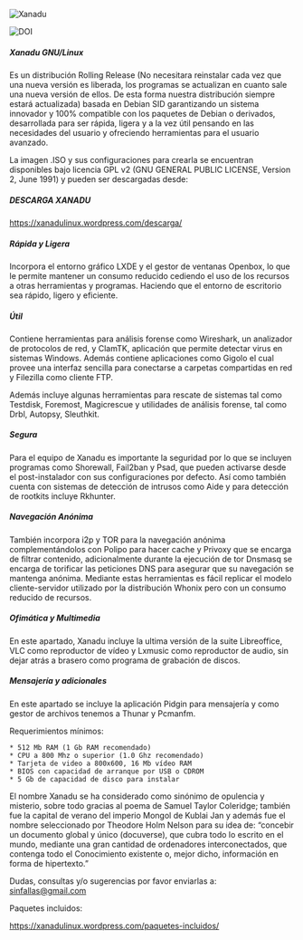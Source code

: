 ![Xanadu](https://secure.gravatar.com/blavatar/682914aac6283e9a208f6d5e847c8c3b?s=128&ts=1400168049) 

![DOI](https://zenodo.org/badge/4102/sinfallas/xanadu-linux.png)

##### Xanadu GNU/Linux #####

Es un distribución Rolling Release (No necesitara reinstalar cada vez que una nueva versión es liberada, los programas se actualizan en cuanto sale una nueva versión de ellos. De esta forma nuestra distribución siempre estará actualizada) basada en Debian SID garantizando un sistema innovador y 100% compatible con los paquetes de Debian o derivados, desarrollada para ser rápida, ligera y a la vez útil pensando en las necesidades del usuario y ofreciendo herramientas para el usuario avanzado.


La imagen .ISO y sus configuraciones para crearla se encuentran disponibles bajo licencia GPL v2 (GNU GENERAL PUBLIC LICENSE, Version 2, June 1991) y pueden ser descargadas desde:


##### DESCARGA XANADU #####

https://xanadulinux.wordpress.com/descarga/


##### Rápida y Ligera #####

Incorpora el entorno gráfico LXDE y el gestor de ventanas Openbox, lo que le permite mantener un consumo reducido cediendo el uso de los recursos a otras herramientas y programas. Haciendo que el entorno de escritorio sea rápido, ligero y eficiente.

##### Útil #####

Contiene herramientas para análisis forense como Wireshark, un analizador de protocolos de red, y ClamTK, aplicación que permite detectar virus en sistemas Windows. Además contiene aplicaciones como Gigolo el cual provee una interfaz sencilla para conectarse a carpetas compartidas en red y Filezilla como cliente FTP.

Además incluye algunas herramientas para rescate de sistemas tal como Testdisk, Foremost, Magicrescue y utilidades de análisis forense, tal como Drbl, Autopsy, Sleuthkit.

##### Segura #####

Para el equipo de Xanadu es importante la seguridad por lo que se incluyen programas como Shorewall, Fail2ban y Psad, que pueden activarse desde el post-instalador con sus configuraciones por defecto. Así como también cuenta con sistemas de detección de intrusos como Aide y para detección de rootkits incluye Rkhunter.

##### Navegación Anónima #####

También incorpora i2p y TOR para la navegación anónima complementándolos con Polipo para hacer cache y Privoxy que se encarga de filtrar contenido, adicionalmente durante la ejecución de tor Dnsmasq se encarga de torificar las peticiones DNS para asegurar que su navegación se mantenga anónima. Mediante estas herramientas es fácil replicar el modelo cliente-servidor utilizado por la distribución Whonix pero con un consumo reducido de recursos.

##### Ofimática y Multimedia #####

En este apartado, Xanadu incluye la ultima versión de la suite Libreoffice, VLC como reproductor de vídeo y Lxmusic como reproductor de audio, sin dejar atrás a brasero como programa de grabación de discos.

##### Mensajería y adicionales #####

En este apartado se incluye la aplicación Pidgin para mensajería y como gestor de archivos tenemos a Thunar y Pcmanfm.


Requerimientos mínimos:

	* 512 Mb RAM (1 Gb RAM recomendado)
	* CPU a 800 Mhz o superior (1.0 Ghz recomendado)
	* Tarjeta de video a 800x600, 16 Mb vídeo RAM
	* BIOS con capacidad de arranque por USB o CDROM
	* 5 Gb de capacidad de disco para instalar

El nombre Xanadu se ha considerado como sinónimo de opulencia y misterio, sobre todo gracias al poema de Samuel Taylor Coleridge; también fue la capital de verano del imperio Mongol de Kublai Jan y además fue el nombre seleccionado por Theodore Holm Nelson para su idea de: “concebir un documento global y único (docuverse), que cubra todo lo escrito en el mundo, mediante una gran cantidad de ordenadores interconectados, que contenga todo el Conocimiento existente o, mejor dicho, información en forma de hipertexto.”

Dudas, consultas y/o sugerencias por favor enviarlas a: sinfallas@gmail.com

Paquetes incluidos:

https://xanadulinux.wordpress.com/paquetes-incluidos/
